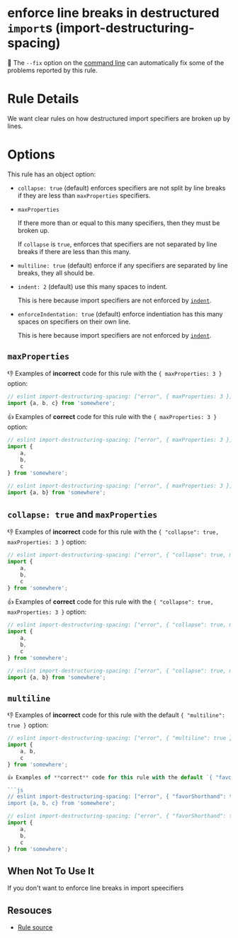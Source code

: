 # enforce line breaks in destructured `import`s (import-destructuring-spacing)

🔧 The `--fix` option on the [command line](http://eslint.org/docs/user-guide/command-line-interface#fix) can automatically fix some of the problems reported by this rule.

# Rule Details

We want clear rules on how destructured import specifiers are broken up by lines.

# Options

This rule has an object option:

- `collapse: true` (default) enforces specifiers are not split by line breaks if they are less than `maxProperties` specifiers.

- `maxProperties`

    If there more than or equal to this many specifiers, then they must be broken up.

    If `collapse` is `true`, enforces that specifiers are not separated by line breaks if there are less than this many.

- `multiline: true` (default) enforce if any specifiers are separated by line breaks, they all should be.

- `indent: 2` (default) use this many spaces to indent.

    This is here because import specifiers are not enforced by [`indent`](http://eslint.org/docs/rules/key-spacing).

- `enforceIndentation: true` (default) enforce indentiation has this many spaces on specifiers on their own line.

    This is here because import specifiers are not enforced by [`indent`](http://eslint.org/docs/rules/key-spacing).

## `maxProperties`

👎 Examples of **incorrect** code for this rule with the `{ maxProperties: 3 }` option:

```js
// eslint import-destructuring-spacing: ["error", { maxProperties: 3 }]
import {a, b, c} from 'somewhere';
```

👍 Examples of **correct** code for this rule with the `{ maxProperties: 3 }` option:

```js
// eslint import-destructuring-spacing: ["error", { maxProperties: 3 }]
import {
    a,
    b,
    c
} from 'somewhere';
```

```js
// eslint import-destructuring-spacing: ["error", { maxProperties: 3 }]
import {a, b} from 'somewhere';
```

## `collapse: true` and `maxProperties`

👎 Examples of **incorrect** code for this rule with the `{ "collapse": true, maxProperties: 3 }` option:

```js
// eslint import-destructuring-spacing: ["error", { "collapse": true, maxProperties: 3 }]
import {
    a,
    b,
    c
} from 'somewhere';
```

👍 Examples of **correct** code for this rule with the `{ "collapse": true, maxProperties: 3 }` option:

```js
// eslint import-destructuring-spacing: ["error", { "collapse": true, maxProperties: 3 }]
import {
    a,
    b,
    c
} from 'somewhere';
```

```js
// eslint import-destructuring-spacing: ["error", { "collapse": true, maxProperties: 3 }]
import {a, b} from 'somewhere';
```

## `multiline`

👎 Examples of **incorrect** code for this rule with the default `{ "multiline": true }` option:

```js
// eslint import-destructuring-spacing: ["error", { "multiline": true }]
import {
    a, b,
    c
} from 'somewhere';

👍 Examples of **correct** code for this rule with the default `{ "favorShorthand": true }` option:

```js
// eslint import-destructuring-spacing: ["error", { "favorShorthand": true }]
import {a, b, c} from 'somewhere';
```

```js
// eslint import-destructuring-spacing: ["error", { "favorShorthand": true }]
import {
    a,
    b,
    c
} from 'somewhere';
```

## When Not To Use It

If you don't want to enforce line breaks in import speecifiers

## Resouces

- [Rule source](../../lib/rules/import-destructuring-spacing.js)

